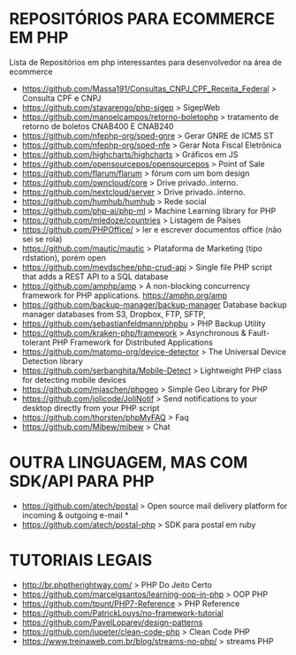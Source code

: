 # REPOSITÓRIOS PARA ECOMMERCE EM PHP
Lista de Repositórios em php interessantes para desenvolvedor na área de ecommerce
* https://github.com/Massa191/Consultas_CNPJ_CPF_Receita_Federal > Consulta CPF e CNPJ
* https://github.com/stavarengo/php-sigep > SigepWeb
* https://github.com/manoelcampos/retorno-boletophp > tratamento de retorno de boletos CNAB400 E CNAB240
* https://github.com/nfephp-org/sped-gnre > Gerar GNRE de ICMS ST
* https://github.com/nfephp-org/sped-nfe > Gerar Nota Fiscal Eletrônica
* https://github.com/highcharts/highcharts > Gráficos em JS
* https://github.com/opensourcepos/opensourcepos > Point of Sale
* https://github.com/flarum/flarum > fórum com um bom design
* https://github.com/owncloud/core > Drive privado..interno.
* https://github.com/nextcloud/server > Drive privado..interno.
* https://github.com/humhub/humhub > Rede social
* https://github.com/php-ai/php-ml > Machine Learning library for PHP
* https://github.com/mledoze/countries > Listagem de Países
* https://github.com/PHPOffice/ > ler e escrever documentos office (não sei se rola)
* https://github.com/mautic/mautic > Plataforma de Marketing (tipo rdstation), porém open
* https://github.com/mevdschee/php-crud-api > Single file PHP script that adds a REST API to a SQL database
* https://github.com/amphp/amp > A non-blocking concurrency framework for PHP applications. https://amphp.org/amp
* https://github.com/backup-manager/backup-manager Database backup manager databases from S3, Dropbox, FTP, SFTP,
* https://github.com/sebastianfeldmann/phpbu > PHP Backup Utility 
* https://github.com/kraken-php/framework > Asynchronous & Fault-tolerant PHP Framework for Distributed Applications
* https://github.com/matomo-org/device-detector > The Universal Device Detection library
* https://github.com/serbanghita/Mobile-Detect > Lightweight PHP class for detecting mobile devices
* https://github.com/mjaschen/phpgeo > Simple Geo Library for PHP
* https://github.com/jolicode/JoliNotif > Send notifications to your desktop directly from your PHP script
* https://github.com/thorsten/phpMyFAQ > Faq
* https://github.com/Mibew/mibew > Chat


# OUTRA LINGUAGEM, MAS COM SDK/API PARA PHP
* https://github.com/atech/postal > Open source mail delivery platform for incoming & outgoing e-mail * 
* https://github.com/atech/postal-php > SDK para postal em ruby


# TUTORIAIS LEGAIS
* http://br.phptherightway.com/ > PHP Do Jeito Certo
* https://github.com/marcelgsantos/learning-oop-in-php > OOP PHP
* https://github.com/tpunt/PHP7-Reference > PHP Reference
* https://github.com/PatrickLouys/no-framework-tutorial 
* https://github.com/PavelLoparev/design-patterns
* https://github.com/jupeter/clean-code-php > Clean Code PHP
* https://www.treinaweb.com.br/blog/streams-no-php/ > streams PHP

